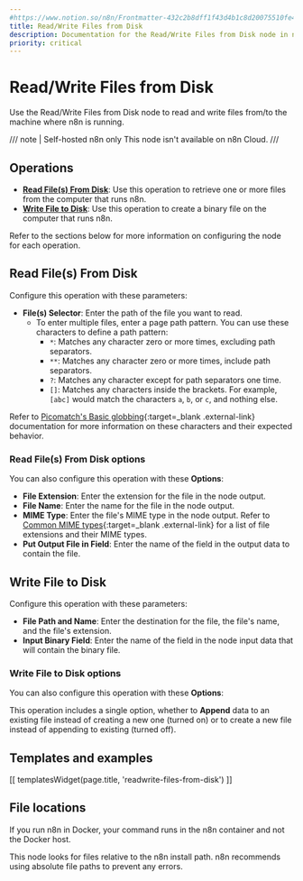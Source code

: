 ```yaml
---
#https://www.notion.so/n8n/Frontmatter-432c2b8dff1f43d4b1c8d20075510fe4
title: Read/Write Files from Disk
description: Documentation for the Read/Write Files from Disk node in n8n, a workflow automation platform. Includes guidance on usage, and links to examples.
priority: critical
---
```


# Read/Write Files from Disk

Use the Read/Write Files from Disk node to read and write files from/to the machine where n8n is running.

/// note | Self-hosted n8n only
This node isn't available on n8n Cloud.
///

## Operations

- [**Read File(s) From Disk**](#read-files-from-disk): Use this operation to retrieve one or more files from the computer that runs n8n.
- [**Write File to Disk**](#write-file-to-disk): Use this operation to create a binary file on the computer that runs n8n.

Refer to the sections below for more information on configuring the node for each operation.

## Read File(s) From Disk

Configure this operation with these parameters:

* **File(s) Selector**: Enter the path of the file you want to read.
	- To enter multiple files, enter a page path pattern. You can use these characters to define a path pattern:
		- `*`: Matches any character zero or more times, excluding path separators.
		- `**`: Matches any character zero or more times, include path separators.
		- `?`: Matches any character except for path separators one time.
		- `[]`: Matches any characters inside the brackets. For example, `[abc]` would match the characters `a`, `b`, or `c`, and nothing else.

Refer to [Picomatch's Basic globbing](https://github.com/micromatch/picomatch#basic-globbing){:target=_blank .external-link} documentation for more information on these characters and their expected behavior.

### Read File(s) From Disk options

You can also configure this operation with these **Options**:

* **File Extension**: Enter the extension for the file in the node output.
* **File Name**: Enter the name for the file in the node output.
* **MIME Type**: Enter the file's MIME type in the node output. Refer to [Common MIME types](https://developer.mozilla.org/en-US/docs/Web/HTTP/Basics_of_HTTP/MIME_types/Common_types){:target=_blank .external-link} for a list of file extensions and their MIME types.
* **Put Output File in Field**: Enter the name of the field in the output data to contain the file.

## Write File to Disk

Configure this operation with these parameters:

* **File Path and Name**: Enter the destination for the file, the file's name, and the file's extension.
* **Input Binary Field**: Enter the name of the field in the node input data that will contain the binary file.

### Write File to Disk options

You can also configure this operation with these **Options**:

This operation includes a single option, whether to **Append** data to an existing file instead of creating a new one (turned on) or to create a new file instead of appending to existing (turned off).

## Templates and examples

<!-- see https://www.notion.so/n8n/Pull-in-templates-for-the-integrations-pages-37c716837b804d30a33b47475f6e3780 -->
[[ templatesWidget(page.title, 'readwrite-files-from-disk') ]]

## File locations

If you run n8n in Docker, your command runs in the n8n container and not the Docker host.

This node looks for files relative to the n8n install path. n8n recommends using absolute file paths to prevent any errors.
